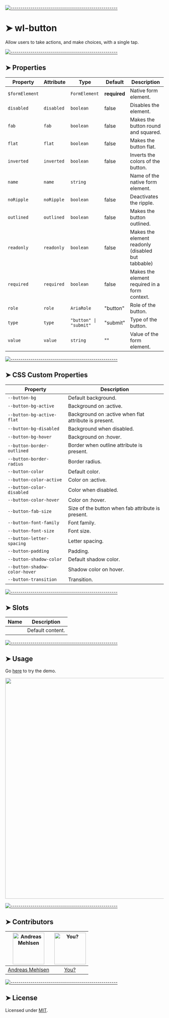 
[![-----------------------------------------------------](https://raw.githubusercontent.com/andreasbm/readme/master/assets/lines/colored.png)](#wl-button)

# ➤ wl-button

Allow users to take actions, and make choices, with a single tap.


[![-----------------------------------------------------](https://raw.githubusercontent.com/andreasbm/readme/master/assets/lines/colored.png)](#properties)

## ➤ Properties

| Property       | Attribute  | Type                   | Default      | Description                                      |
|----------------|------------|------------------------|--------------|--------------------------------------------------|
| `$formElement` |            | `FormElement`          | **required** | Native form element.                             |
| `disabled`     | `disabled` | `boolean`              | false        | Disables the element.                            |
| `fab`          | `fab`      | `boolean`              | false        | Makes the button round and squared.              |
| `flat`         | `flat`     | `boolean`              | false        | Makes the button flat.                           |
| `inverted`     | `inverted` | `boolean`              | false        | Inverts the colors of the button.                |
| `name`         | `name`     | `string`               |              | Name of the native form element.                 |
| `noRipple`     | `noRipple` | `boolean`              | false        | Deactivates the ripple.                          |
| `outlined`     | `outlined` | `boolean`              | false        | Makes the button outlined.                       |
| `readonly`     | `readonly` | `boolean`              | false        | Makes the element readonly (disabled but tabbable) |
| `required`     | `required` | `boolean`              | false        | Makes the element required in a form context.    |
| `role`         | `role`     | `AriaRole`             | "button"     | Role of the button.                              |
| `type`         | `type`     | `"button" \| "submit"` | "submit"     | Type of the button.                              |
| `value`        | `value`    | `string`               | ""           | Value of the form element.                       |


[![-----------------------------------------------------](https://raw.githubusercontent.com/andreasbm/readme/master/assets/lines/colored.png)](#css-custom-properties)

## ➤ CSS Custom Properties

| Property                      | Description                                      |
|-------------------------------|--------------------------------------------------|
| `--button-bg`                 | Default background.                              |
| `--button-bg-active`          | Background on :active.                           |
| `--button-bg-active-flat`     | Background on :active when flat attribute is present. |
| `--button-bg-disabled`        | Background when disabled.                        |
| `--button-bg-hover`           | Background on :hover.                            |
| `--button-border-outlined`    | Border when outline attribute is present.        |
| `--button-border-radius`      | Border radius.                                   |
| `--button-color`              | Default color.                                   |
| `--button-color-active`       | Color on :active.                                |
| `--button-color-disabled`     | Color when disabled.                             |
| `--button-color-hover`        | Color on :hover.                                 |
| `--button-fab-size`           | Size of the button when fab attribute is present. |
| `--button-font-family`        | Font family.                                     |
| `--button-font-size`          | Font size.                                       |
| `--button-letter-spacing`     | Letter spacing.                                  |
| `--button-padding`            | Padding.                                         |
| `--button-shadow-color`       | Default shadow color.                            |
| `--button-shadow-color-hover` | Shadow color on hover.                           |
| `--button-transition`         | Transition.                                      |


[![-----------------------------------------------------](https://raw.githubusercontent.com/andreasbm/readme/master/assets/lines/colored.png)](#slots)

## ➤ Slots

| Name | Description      |
|------|------------------|
|      | Default content. |



[![-----------------------------------------------------](https://raw.githubusercontent.com/andreasbm/readme/master/assets/lines/colored.png)](#usage)

## ➤ Usage

Go [here](https://weightless.dev/elements/button) to try the demo.

<a href="https://weightless.dev/elements/button" align="center">
  <img src="https://raw.githubusercontent.com/andreasbm/elements/master/screenshots/wl-button.png" width="700" />
</a>


[![-----------------------------------------------------](https://raw.githubusercontent.com/andreasbm/readme/master/assets/lines/colored.png)](#contributors)

## ➤ Contributors
	

| [<img alt="Andreas Mehlsen" src="https://avatars1.githubusercontent.com/u/6267397?s=460&v=4" width="100">](https://twitter.com/andreasmehlsen) | [<img alt="You?" src="https://joeschmoe.io/api/v1/random" width="100">](https://github.com/andreasbm/weightless/blob/master/CONTRIBUTING.md) |
|:--------------------------------------------------:|:--------------------------------------------------:|
| [Andreas Mehlsen](https://twitter.com/andreasmehlsen) | [You?](https://github.com/andreasbm/weightless/blob/master/CONTRIBUTING.md) |


[![-----------------------------------------------------](https://raw.githubusercontent.com/andreasbm/readme/master/assets/lines/colored.png)](#license)

## ➤ License
	
Licensed under [MIT](https://opensource.org/licenses/MIT).